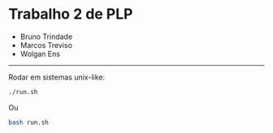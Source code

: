 # Trabalho 2 de PLP

* Bruno Trindade
* Marcos Treviso
* Wolgan Ens


---


Rodar em sistemas unix-like: 
```bash
./run.sh
```
Ou

```bash
bash run.sh
```
